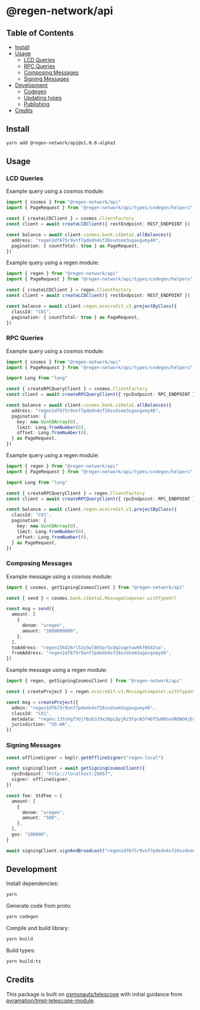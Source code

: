 # @regen-network/api

## Table of Contents

- [Install](#install)
- [Usage](#usage)
  - [LCD Queries](#lcd-queries)
  - [RPC Queries](#rpc-queries)
  - [Composing Messages](#composing-messages)
  - [Signing Messages](#signing-messages)
- [Development](#development)
  - [Codegen](#codegen)
  - [Updating types](#updating-types)
  - [Publishing](#publishing)
- [Credits](#credits)

## Install

```sh
yarn add @regen-network/api@v1.0.0-alpha3
```

## Usage

### LCD Queries

Example query using a cosmos module:

```ts
import { cosmos } from "@regen-network/api"
import { PageRequest } from "@regen-network/api/types/codegen/helpers"

const { createLCDClient } = cosmos.ClientFactory
const client = await createLCDClient({ restEndpoint: REST_ENDPOINT })

const balance = await client.cosmos.bank.v1beta1.allBalances({
  address: "regen1df675r9vnf7pdedn4sf26svdsem3ugavgxmy46",
  pagination: { countTotal: true } as PageRequest,
})
```

Example query using a regen module:

```ts
import { regen } from "@regen-network/api"
import { PageRequest } from "@regen-network/api/types/codegen/helpers"

const { createLCDClient } = regen.ClientFactory
const client = await createLCDClient({ restEndpoint: REST_ENDPOINT })

const balance = await client.regen.ecocredit.v1.projectByClass({
  classId: "C01",
  pagination: { countTotal: true } as PageRequest,
})
```

### RPC Queries

Example query using a cosmos module:

```ts
import { cosmos } from "@regen-network/api"
import { PageRequest } from "@regen-network/api/types/codegen/helpers"

import Long from "long"

const { createRPCQueryClient } = cosmos.ClientFactory
const client = await createRPCQueryClient({ rpcEndpoint: RPC_ENDPOINT })

const balance = await client.cosmos.bank.v1beta1.allBalances({
  address: "regen1df675r9vnf7pdedn4sf26svdsem3ugavgxmy46",
  pagination: {
    key: new Uint8Array(0),
    limit: Long.fromNumber(0),
    offset: Long.fromNumber(0),
  } as PageRequest,
})
```

Example query using a regen module:

```ts
import { regen } from "@regen-network/api"
import { PageRequest } from "@regen-network/api/types/codegen/helpers"

import Long from "long"

const { createRPCQueryClient } = regen.ClientFactory
const client = await createRPCQueryClient({ rpcEndpoint: RPC_ENDPOINT })

const balance = await client.regen.ecocredit.v1.projectByClass({
  classId: "C01",
  pagination: {
    key: new Uint8Array(0),
    limit: Long.fromNumber(0),
    offset: Long.fromNumber(0),
  } as PageRequest,
})
```

### Composing Messages

Example message using a cosmos module:

```ts
import { cosmos, getSigningCosmosClient } from "@regen-network/api"

const { send } = cosmos.bank.v1beta1.MessageComposer.withTypeUrl

const msg = send({
  amount: [
    {
      denom: "uregen",
      amount: "1000000000",
    },
  ],
  toAddress: "regen156d26rl52y3wl865pr5x9q2vqetuw9kf0642sa",
  fromAddress: "regen1df675r9vnf7pdedn4sf26svdsem3ugavgxmy46",
})
```

Example message using a regen module:

```ts
import { regen, getSigningCosmosClient } from "@regen-network/api"

const { createProject } = regen.ecocredit.v1.MessageComposer.withTypeUrl

const msg = createProject({
  admin: "regen1df675r9vnf7pdedn4sf26svdsem3ugavgxmy46",
  classId: "C01",
  metadata: "regen:13toVgf5UjYBz6J29x28pLQyjKz5FpcW3f4bT5uRKGxGREWGKjEdXYG.rdf",
  jurisdiction: "US-WA",
})
```

### Signing Messages

```ts
const offlineSigner = keplr.getOfflineSigner("regen-local")

const signingClient = await getSigningCosmosClient({
  rpcEndpoint: "http://localhost:26657",
  signer: offlineSigner,
})

const fee: StdFee = {
  amount: [
    {
      denom: "uregen",
      amount: "500",
    },
  ],
  gas: "100000",
}

await signingClient.signAndBroadcast("regen1df675r9vnf7pdedn4sf26svdsem3ugavgxmy46", [msg], fee)
```

## Development

Install dependencies:

```sh
yarn
```

Generate code from proto:

```sh
yarn codegen
```

Compile and build library:

```sh
yarn build
```

Build types:
```sh
yarn build:ts
```

## Credits

This package is built on [osmonauts/telescope](https://github.com/osmosis-labs/telescope) with initial guidance from [pyramation/tmpl-telescope-module](https://github.com/pyramation/tmpl-telescope-module).
